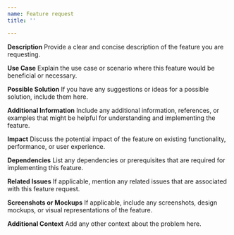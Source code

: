 ```yaml
---
name: Feature request
title: ''

---
```


**Description**
Provide a clear and concise description of the feature you are requesting.

**Use Case**
Explain the use case or scenario where this feature would be beneficial or necessary.

**Possible Solution**
If you have any suggestions or ideas for a possible solution, include them here.

**Additional Information**
Include any additional information, references, or examples that might be helpful for understanding and implementing the feature.

**Impact**
Discuss the potential impact of the feature on existing functionality, performance, or user experience.

**Dependencies**
List any dependencies or prerequisites that are required for implementing this feature.

**Related Issues**
If applicable, mention any related issues that are associated with this feature request.

**Screenshots or Mockups**
If applicable, include any screenshots, design mockups, or visual representations of the feature.

**Additional Context**
Add any other context about the problem here.
